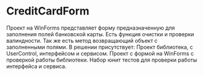# CreditCardForm
Проект на WinForms представляет форму предназначенную для заполнения полей банковской карты. 
Есть функция очистки и проверки валиндности. Так же есть метод возвращающий объект с заполненными полями.
В решении присутствует: 
  Проект библиотека, с UserControl, интерфейсом и сервисом. 
  Проект с формой на WinForms с проверкой работы библиотеки.
  Набор юнит тестов для проверки работы интерфейса и сервиса.
